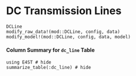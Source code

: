 DC Transmission Lines
=====================
```@docs
DCLine
modify_raw_data!(mod::DCLine, config, data)
modify_model!(mod::DCLine, config, data, model)
```
#### Column Summary for `dc_line` Table
```@example
using E4ST # hide
summarize_table(:dc_line) # hide
```